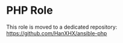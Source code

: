 PHP Role
========

This role is moved to a dedicated repository: https://github.com/HanXHX/ansible-php
